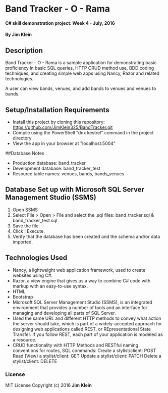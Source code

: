 # Band Tracker - O - Rama

#### C# skill demonstration project:  Week 4 - July, 2016

#### By Jim Klein

## Description

Band Tracker - O - Rama is a sample application for demonstrating basic proficiency in basic SQL queries, HTTP CRUD method use, BDD coding techniques, and creating simple web apps using Nancy, Razor and related technologies.

A user can view bands, venues, and add bands to venues and venues to bands.

## Setup/Installation Requirements
* Install this project by cloning this repository:
    https://github.com/JimKlein325/BandTracker.git
* Compile using the PowerShell "dnx kestrel" command in the project directory
* View the app in your browser at "localhost:5004"

##Database Notes
* Production database: band_tracker
* Development database: band_tracker_test
* Resource table names:  venues, bands, bands_venues

## Database Set up with Microsoft SQL Server Management Studio (SSMS)
1. Open SSMS
2. Select File > Open > File and select the .sql files: band_tracker.sql & band_tracker_test.sql
3. Save the file.
4. Click ! Execute.
5. Verify that the database has been created and the schema and/or data imported.

## Technologies Used
* Nancy, a lightweight web application framework, used to create websites using C#.
* Razor, a view engine that gives us a way to combine C# code with markup with an easy-to-use syntax.
* HTML
* Bootstrap
* Microsoft SQL Server Management Studio (SSMS), is an integrated environment that provides a number of tools and an interface for managing and developing all parts of SQL Server.
* Used the same URL and different HTTP methods to convey what action the server should take, which is part of a widely-accepted approach for designing web applications called REST, or REpresentational State Transfer. If you follow REST, each part of your application is modeled as a resource.
* CRUD functionality with HTTP Methods and RESTful naming conventions for routes, SQL commands:
      Create a stylist/client: POST
      Read (View) a stylist/client: GET
      Update a stylist/client: PATCH
      Delete a stylist/client: DELETE



### License
MIT License  Copyright (c) 2016 **Jim Klein**

